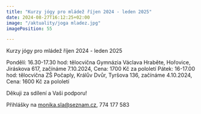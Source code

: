 ```yaml
---
title: "Kurzy jógy pro mládež říjen 2024 - leden 2025"
date: 2024-08-27T16:12:25+02:00
image: "/aktuality/joga mladez.jpg"
imagePosition: 55

---
```


Kurzy jógy pro mládež říjen 2024 - leden 2025

Pondělí: 16.30-17.30 hod: tělocvična Gymnázia Václava Hraběte, Hořovice, Jiráskova 617, začínáme 7.10.2024, Cena: 1700 Kč za pololetí
Pátek: 16-17.00 hod: tělocvična ZŠ Počaply, Králův Dvůr, Tyršova 136, začínáme 4.10.2024, Cena: 1600 Kč za pololetí

Děkuji za sdílení a Vaši podporu!
<!--more-->

Přihlášky na monika.sla@seznam.cz, 774 177 583
